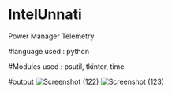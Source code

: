 # IntelUnnati
Power Manager Telemetry 

#language used :
python

#Modules used :
psutil,
tkinter,
time.

#output
![Screenshot (122)](https://github.com/user-attachments/assets/687797dc-a53f-4982-9d18-89f603d61bfd)
![Screenshot (123)](https://github.com/user-attachments/assets/03e82e16-154c-43ee-86a4-f26aeb8d398f)



